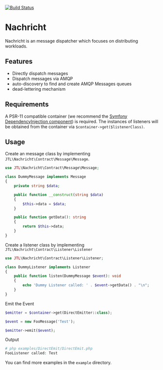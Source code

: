 [![Build Status](https://travis-ci.org/jtl-software/nachricht.svg?branch=master)](https://travis-ci.org/jtl-software/nachricht)

# Nachricht

Nachricht is an message dispatcher which focuses on distributing workloads.

## Features

* Directly dispatch messages
* Dispatch messages via AMQP
* auto-discovery to find and create AMQP Messages queues
* dead-lettering mechanism    
 
## Requirements
A PSR-11 compatible container (we recommend the [Symfony DependencyInjection component](https://symfony.com/doc/current/components/dependency_injection.html))
is required. The instances of listeners will be obtained from the container
via `$container->get($listenerClass)`.

## Usage

Create an message class by implementing `JTL\Nachricht\Contract\Message\Message`.
 
```php
use JTL\Nachricht\Contract\Message\Message;

class DummyMessage implements Message
{
    private string $data;

    public function __construct(string $data)
    {
        $this->data = $data;
    }

    public function getData(): string
    {
        return $this->data;
    }
}
```

Create a listener class by implementing `JTL\Nachricht\Contract\Listener\Listener`

```php
use JTL\Nachricht\Contract\Listener\Listener;

class DummyListener implements Listener
{
    public function listen(DummyMessage $event): void
    {
        echo 'Dummy Listener called: ' . $event->getData() . "\n";
    }
}
``` 

Emit the Event

```php
$emitter = $container->get(DirectEmitter::class);

$event = new FooMessage('Test');

$emitter->emit($event); 
```

Output
```php
# php examples/DirectEmit/DirectEmit.php
FooListener called: Test 
```

You can find more examples in the `example` directory.

